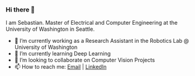 ### Hi there 👋

I am Sebastian. Master of Electrical and Computer Engineering at the University of Washington in Seattle.

- 🔭 I’m currently working as a Research Assistant in the Robotics Lab @ University of Washington
- 🌱 I’m currently learning Deep Learning
- 👯 I’m looking to collaborate on Computer Vision Projects
- 📫 How to reach me: [Email](seb.gab1992@gmail.com) | [LinkedIn](www.linkedin.com/in/sebastian-gabriel)

